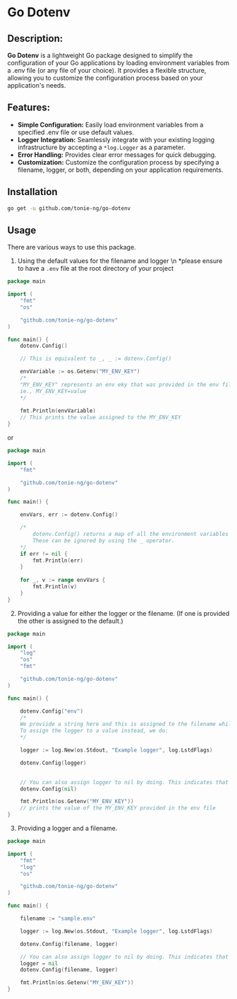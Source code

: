 # Go Dotenv

## Description:

**Go Dotenv** is a lightweight Go package designed to simplify the configuration of your Go applications by loading environment variables from a .env file (or any file of your choice). It provides a flexible structure, allowing you to customize the configuration process based on your application's needs.

## Features:
- **Simple Configuration:** Easily load environment variables from a specified .env file or use default values.
- **Logger Integration:** Seamlessly integrate with your existing logging infrastructure by accepting a `*log.Logger` as a parameter.
- **Error Handling:** Provides clear error messages for quick debugging.
- **Customization:** Customize the configuration process by specifying a filename, logger, or both, depending on your application requirements.

## Installation
```bash
go get -u github.com/tonie-ng/go-dotenv
```

## Usage
There are various ways to use this package.
1. Using the default values for the filename and logger \n
*please ensure to have a `.env` file at the root directory of your project

```go
package main

import (
	"fmt"
	"os"

	"github.com/tonie-ng/go-dotenv"
)

func main() {
    dotenv.Config()

    // This is equivalent to _, _ := dotenv.Config()

    envVariable := os.Getenv("MY_ENV_KEY")
    /*
    "MY_ENV_KEY" represents an env eky that was provided in the env file
    ie., MY_ENV_KEY=value
    */
    
    fmt.Println(envVariable)
    // This prints the value assigned to the MY_ENV_KEY
}
```
or
```go
package main

import (
	"fmt"

	"github.com/tonie-ng/go-dotenv"
)

func main() {

	envVars, err := dotenv.Config()

	/*
		dotenv.Config() returns a map of all the environment variables provided in the .env file and an err if any.
		These can be ignored by using the _ operator.
	*/
	if err != nil {
		fmt.Println(err)
	}
    
	for _, v := range envVars {
		fmt.Println(v)
	}
}
```

2. Providing a value for either the logger or the filename. (If one is provided the other is assigned to the default.)
```go
package main

import (
	"log"
	"os"
    "fmt"

	"github.com/tonie-ng/go-dotenv"
)

func main() {

	dotenv.Config("env")
	/*
	We proviide a string here and this is assigned to the filename while the logger uses the dafault.
	To assign the logger to a value instead, we do:
	*/

	logger := log.New(os.Stdout, "Example logger", log.LstdFlags)

	dotenv.Config(logger)

	
	// You can also assign logger to nil by doing. This indicates that you dont want a logger.
	dotenv.Config(nil)

    fmt.Println(os.Getenv("MY_ENV_KEY"))
    // prints the value of the MY_ENV_KEY provided in the env file
}
```

3. Providing a logger and a filename.
```go
package main

import (
	"fmt"
	"log"
	"os"

	"github.com/tonie-ng/go-dotenv"
)

func main() {

	filename := "sample.env"

	logger := log.New(os.Stdout, "Example logger", log.LstdFlags)

	dotenv.Config(filename, logger)

	// You can also assign logger to nil by doing. This indicates that you dont want a logger.
	logger = nil
	dotenv.Config(filename, logger)

	fmt.Println(os.Getenv("MY_ENV_KEY"))
}
```
